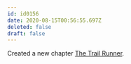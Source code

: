 ```yaml
---
id: id0156
date: 2020-08-15T00:56:55.697Z
deleted: false
draft: false
---
```


Created a new chapter [The Trail Runner][1].

[1]: the-trail-runner.html
